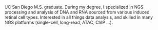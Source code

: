 UC San Diego M.S. graduate. During my degree, I specialized in NGS processing and analysis of DNA and RNA sourced from various induced retinal cell types. Interested in all things data analysis, and skilled in many NGS platforms (single-cell, long-read, ATAC, ChIP ...). 

<!---
recursivelymanan/recursivelymanan is a ✨ special ✨ repository because its `README.md` (this file) appears on your GitHub profile.
You can click the Preview link to take a look at your changes.
--->
